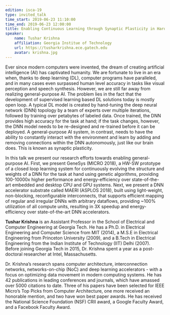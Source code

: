 ```yaml
---
edition: isca-19
type: invited_talk
time_start: 2019-06-23 11:10:00
time_end: 2019-06-23 12:00:00
title: Enabling Continuous Learning through Synaptic Plasticity in Hardware
speaker:
    name: Tushar Krishna
    affiliation: Georgia Institue of Technology
    url: https://tusharkrishna.ece.gatech.edu
    avatar: krishna.jpg
---
```

Ever since modern computers were invented, the dream of creating artificial intelligence (AI) has captivated humanity. We are fortunate to live in an era when, thanks to deep learning (DL), computer programs have paralleled, and in many cases even surpassed human level accuracy in tasks like visual perception and speech synthesis. However, we are still far away from realizing general-purpose AI. The problem lies in the fact that the development of supervised learning based DL solutions today is mostly open loop.  A typical DL model is created by hand-tuning the deep neural network (DNN) topology by a team of experts over multiple iterations, followed by training over petabytes of labeled data. Once trained, the DNN provides high accuracy for the task at hand; if the task changes, however, the DNN model needs to be re-designed and re-trained before it can be deployed. A general-purpose AI system, in contrast, needs to have the ability to constantly interact with the environment and learn by adding and removing connections within the DNN autonomously, just like our brain does. This is known as synaptic plasticity.

In this talk we present our research efforts towards enabling general-purpose AI. First, we present GeneSys (MICRO 2018), a HW-SW prototype of a closed loop learning system for continuously evolving the structure and weights of a DNN for the task at hand using genetic algorithms, providing 100-10000x higher performance and energy-efficiency over state-of-the-art embedded and desktop CPU and GPU systems. Next, we present a DNN accelerator substrate called MAERI (ASPLOS 2018), built using light-weight, non-blocking, reconfigurable interconnects, that supports efficient mapping of regular and irregular DNNs with arbitrary dataflows, providing ~100% utilization of all compute units, resulting in 3X speedup and energy-efficiency over state-of-the-art DNN accelerators.

**Tushar Krishna** is an Assistant Professor in the School of Electrical and Computer Engineering at Georgia Tech. He has a Ph.D. in Electrical Engineering and Computer Science from MIT (2014), a M.S.E in Electrical Engineering from Princeton University (2009), and a B.Tech in Electrical Engineering from the Indian Institute of Technology (IIT) Delhi (2007). Before joining Georgia Tech in 2015, Dr. Krishna spent a year as a post-doctoral researcher at Intel, Massachusetts.

Dr. Krishna’s research spans computer architecture, interconnection networks, networks-on-chip (NoC) and deep learning accelerators - with a focus on optimizing data movement in modern computing systems. He has 42 publications in leading conferences and journals, which have amassed over 5000 citations to date. Three of his papers have been selected for IEEE Micro’s Top Picks from Computer Architecture, one more received an honorable mention, and two have won best paper awards. He has received the National Science Foundation (NSF) CRII award, a Google Faculty Award, and a Facebook Faculty Award.
